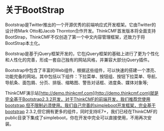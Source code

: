 # 关于BootStrap

Bootstrap是Twitter推出的一个开源优秀的前端响应式开发框架。它由Twitter的设计师Mark Otto和Jacob Thornton合作开发。ThinkCMF首发版本将全面支持BootStrap，ThinkCMF不仅创造了第一个中文内容管理框架，还致力于将BootStrap本土化。

Bootstrap是基于jQuery框架开发的，它在jQuery框架的基础上进行了更为个性化和人性化的完善，形成一套自己独有的网站风格，并兼容大部分jQuery插件。

Bootstrap中包含了丰富的Web组件，根据这些组件，可以快速的搭建一个漂亮、功能完备的网站。其中包括以下组件：下拉菜单、按钮组、按钮下拉菜单、导航、导航条、面包屑、分页、排版、缩略图、警告对话框、进度条、媒体对象等;

ThinkCMF演示站[http://demo.thinkcmf.com](http://demo.thinkcmf.com)就是完全基于Bootstrap2.3.2开发，对于ThinkCMF的前端开发，我们推荐您使用bootstrap,但不限制必须使用。我们自己完善的simpleboot开发框架，完全基于bootstrap 2.3.2,但它拥有更多的组件，同时支持IE7+，我们已经在ThinkCMF的public目录下集成了simpleboot，你在开发中完全可以直接使用，不用再次安装。